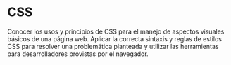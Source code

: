 # CSS
Conocer los usos y principios de CSS para el manejo de aspectos visuales básicos de una página web. Aplicar la correcta sintaxis y reglas de estilos CSS para resolver 
una problemática planteada y utilizar las herramientas para desarrolladores provistas por el navegador. 
